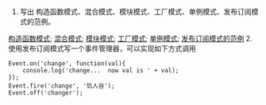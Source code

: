 1. 写出 构造函数模式、混合模式、模块模式、工厂模式、单例模式、发布订阅模式的范例。

[构造函数模式]();
[混合模式]();
[模块模式]();
[工厂模式]();
[单例模式]();
[发布订阅模式的范例]()
2. 使用发布订阅模式写一个事件管理器，可以实现如下方式调用

```
Event.on('change', function(val){
    console.log('change...  now val is ' + val);
});
Event.fire('change', '饥人谷');
Event.off('changer');
```

